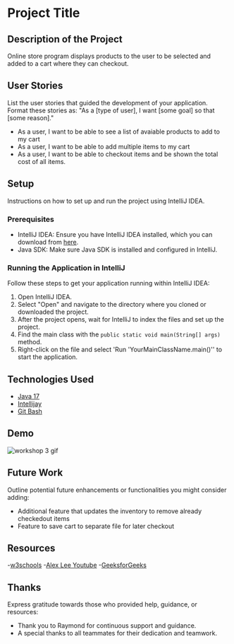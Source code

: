 # Project Title

## Description of the Project

Online store program displays products to the user to be selected and added to a cart where they can checkout.


## User Stories

List the user stories that guided the development of your application. Format these stories as: "As a [type of user], I want [some goal] so that [some reason]."

- As a user, I want to be able to see a list of avaiable products to add to my cart
- As a user, I want to be able to add multiple items to my cart
- As a user, I want to be able to checkout items and be shown the total cost of all items.

## Setup

Instructions on how to set up and run the project using IntelliJ IDEA.

### Prerequisites

- IntelliJ IDEA: Ensure you have IntelliJ IDEA installed, which you can download from [here](https://www.jetbrains.com/idea/download/).
- Java SDK: Make sure Java SDK is installed and configured in IntelliJ.

### Running the Application in IntelliJ

Follow these steps to get your application running within IntelliJ IDEA:

1. Open IntelliJ IDEA.
2. Select "Open" and navigate to the directory where you cloned or downloaded the project.
3. After the project opens, wait for IntelliJ to index the files and set up the project.
4. Find the main class with the `public static void main(String[] args)` method.
5. Right-click on the file and select 'Run 'YourMainClassName.main()'' to start the application.

## Technologies Used

- [Java 17](https://www.oracle.com/java/technologies/javase/jdk17-archive-downloads.html)
- [Intellijay](https://www.jetbrains.com/idea/)
- [Git Bash ](https://git-scm.com/downloads)


## Demo

![workshop 3 gif](https://github.com/singhun1t/OnlineStore/assets/16910183/f20cb651-c853-453f-87aa-38a298c8902a)


## Future Work

Outline potential future enhancements or functionalities you might consider adding:

- Additional feature that updates the inventory to remove already checkedout items
- Feature to save cart to separate file for later checkout

## Resources

-[w3schools](https://www.w3schools.com/java/java_intro.asp)
-[Alex Lee Youtube](https://www.youtube.com/@alexlorenlee)
-[GeeksforGeeks](https://www.geeksforgeeks.org/arrays-in-java/?ref=shm)



## Thanks

Express gratitude towards those who provided help, guidance, or resources:

- Thank you to Raymond for continuous support and guidance.
- A special thanks to all teammates for their dedication and teamwork.
